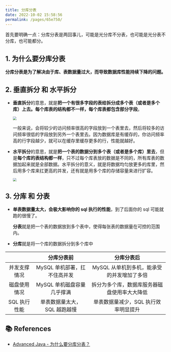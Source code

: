 ```yaml
---
title: 分库分表
date: 2022-10-02 15:58:56
permalink: /pages/65e750/
---
```

首先要明确一点：分库分表是两回事儿，可能是光分库不分表，也可能是光分表不分库，也可能都分。

## 1. 为什么要分库分表

**分库分表是为了解决由于库、表数据量过大，而导致数据库性能持续下降的问题。**

## 2. 垂直拆分 和 水平拆分

- **垂直拆分**的意思，就是**把一个有很多字段的表给拆分成多个表（或者是多个库）上去。每个库表的结构都不一样，每个库表都包含部分字段**。

  <img src="https://cs-wiki.oss-cn-shanghai.aliyuncs.com/img/20201126134834.png" style="zoom:67%;" />

  一般来说，会将较少的访问频率很高的字段放到一个表里去，然后将较多的访问频率很低的字段放到另外一个表里去。因为数据库是有缓存的，你访问频率高的行字段越少，就可以在缓存里缓存更多的行，性能就越好。

- **水平拆分**的意思，就是**把一个表的数据分到多个表（或者是多个库）里去**，但是**每个库的表结构都一样**，只不过每个库表放的数据是不同的，所有库表的数据加起来就是全部数据。水平拆分的意义，就是将数据均匀放更多的库里，然后用多个库来扛更高的并发，还有就是用多个库的存储容量来进行扩容。

  <img src="https://cs-wiki.oss-cn-shanghai.aliyuncs.com/img/20201126134847.png" style="zoom:67%;" />

## 3. 分库 和 分表

- **单表数据量太大，会极大影响你的 sql 执行的性能**，到了后面你的 sql 可能就跑的很慢了。

  **分表**就是把一个表的数据放到多个表中，使得每张表的数据量在可控的范围内。

- **分库**就是将一个库的数据拆分到多个库中

|              |          分库分表前          |                  分库分表后                  |
| :----------: | :--------------------------: | :------------------------------------------: |
| 并发支撑情况 | MySQL 单机部署，扛不住高并发 |  MySQL 从单机到多机，能承受的并发增加了多倍  |
| 磁盘使用情况 |  MySQL 单机磁盘容量几乎撑满  | 拆分为多个库，数据库服务器磁盘使用率大大降低 |
| SQL 执行性能 | 单表数据量太大，SQL 越跑越慢 |     单表数据量减少，SQL 执行效率明显提升     |

## 📚 References

- [Advanced Java - 为什么要分库分表？](https://doocs.gitee.io/advanced-java/#/./docs/high-concurrency/database-shard)